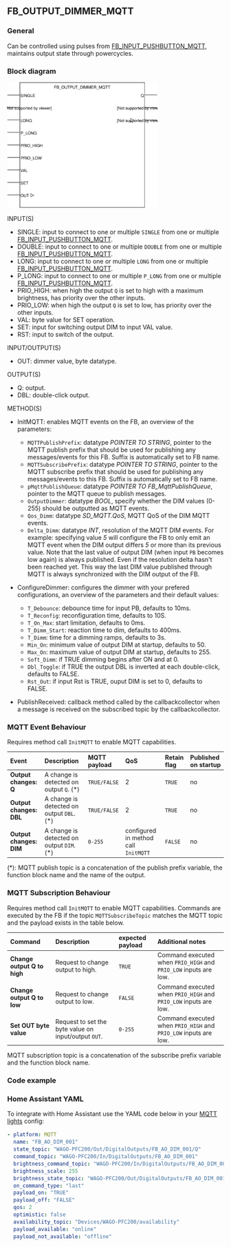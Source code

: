 ## FB_OUTPUT_DIMMER_MQTT

### __General__
Can be controlled using pulses from [FB_INPUT_PUSHBUTTON_MQTT](./FB_INPUT_PUSHBUTTON_MQTT.md), maintains output state through powercycles.

### __Block diagram__

<img src="../_img/FB_OUTPUT_DIMMER_MQTT.svg" width="350">

INPUT(S)
- SINGLE: input to connect to one or multiple `SINGLE` from one or multiple [FB_INPUT_PUSHBUTTON_MQTT](./FB_INPUT_PUSHBUTTON_MQTT.md).
- DOUBLE: input to connect to one or multiple `DOUBLE` from one or multiple [FB_INPUT_PUSHBUTTON_MQTT](./FB_INPUT_PUSHBUTTON_MQTT.md).
- LONG: input to connect to one or multiple `LONG` from one or multiple [FB_INPUT_PUSHBUTTON_MQTT](./FB_INPUT_PUSHBUTTON_MQTT.md).
- P_LONG: input to connect to one or multiple `P_LONG` from one or multiple [FB_INPUT_PUSHBUTTON_MQTT](./FB_INPUT_PUSHBUTTON_MQTT.md).
- PRIO_HIGH: when high the output `Q` is set to high with a maximum brightness, has priority over the other inputs.
- PRIO_LOW: when high the output `Q` is set to low, has priority over the other inputs.
- VAL: byte value for SET operation.
- SET: input for switching output DIM to input VAL value.
- RST: input to switch of the output.

INPUT/OUTPUT(S)
- OUT: dimmer value, byte datatype. 

OUTPUT(S)
- Q: output.
- DBL: double-click output.

METHOD(S)
- InitMQTT: enables MQTT events on the FB, an overview of the parameters:
    - `MQTTPublishPrefix`: datatype *POINTER TO STRING*, pointer to the MQTT publish prefix that should be used for publishing any messages/events for this FB. Suffix is automatically set to FB name. 
    - `MQTTSubscribePrefix`: datatype *POINTER TO STRING*, pointer to the MQTT subscribe prefix that should be used for publishing any messages/events to this FB. Suffix is automatically set to FB name. 
    - `pMqttPublishQueue`: datatype *POINTER TO FB_MqttPublishQueue*, pointer to the MQTT queue to publish messages.
    - `OutputDimmer`: datatype *BOOL*, specify whether the DIM values (0-255) should be outputted as MQTT events.
    - `Qos_Dimm`: datatype *SD_MQTT.QoS*, MQTT QoS of the DIM MQTT events.
    - `Delta_Dimm`: datatype *INT*, resolution of the MQTT DIM events. For example: specifying value *5* will configure the FB to only emit an MQTT event when the DIM output differs *5* or more than its previous value. Note that the last value of output DIM (when input `PB` becomes low again) is always published. Even if the resolution delta hasn't been reached yet. This way the last DIM value published through MQTT is always synchronized with the DIM output of the FB.

- ConfigureDimmer: configures the dimmer with your prefered configurations, an overview of the parameters and their default values:
    - `T_Debounce`: debounce time for input PB, defaults to 10ms.
    - `T_Reconfig`:  reconfiguration time, defaults to 10S.
    - `T_On_Max`: start limitation, defaults to 0ms.
    - `T_Dimm_Start`: reaction time to dim, defaults to 400ms.
    - `T_Dimm`: time for a dimming ramps, defaults to 3s.
    - `Min_On`: minimum value of output DIM at startup, defaults to 50.
    - `Max_On`: maximum value of output DIM at startup, defaults to 255.
    - `Soft_Dimm`: if TRUE dimming begins after ON and at 0. 
    - `Dbl_Toggle`: if TRUE the output DBL is inverted at each double-click, defaults to FALSE.
    - `Rst_Out`: if input Rst is TRUE, ouput DIM is set to 0, defaults to FALSE.
    
- PublishReceived: callback method called by the callbackcollector when a message is received on the subscribed topic by the callbackcollector.

### __MQTT Event Behaviour__
Requires method call `InitMQTT` to enable MQTT capabilities.

| Event | Description | MQTT payload | QoS | Retain flag | Published on startup |
|:-------------|:------------------|:------------------|:------------------|:--------------------------|:--------------------------|
| **Output changes: Q**   | A change is detected on output `Q`. (*) | `TRUE/FALSE` | 2 | `TRUE` | no
| **Output changes: DBL**   | A change is detected on output `DBL`. (*) | `TRUE/FALSE` | 2 | `TRUE` | no
| **Output changes: DIM**   | A change is detected on output `DIM`. (*) | `0-255` | configured in method call `InitMQTT` | `FALSE` | no

(*): MQTT publish topic is a concatenation of the publish prefix variable, the function block name and the name of the output. 

### __MQTT Subscription Behaviour__
Requires method call `InitMQTT` to enable MQTT capabilities.
Commands are executed by the FB if the topic `MQTTSubscribeTopic` matches the MQTT topic and the payload exists in the table below.

| Command | Description | expected payload | Additional notes | 
|:-------------|:------------------|:------------------|:------------------|
| **Change output Q to high** | Request to change output to high. | `TRUE` | Command executed when `PRIO_HIGH` and `PRIO_LOW` inputs are low.
| **Change output Q to low** | Request to change output to low. | `FALSE` | Command executed when `PRIO_HIGH` and `PRIO_LOW` inputs are low.
| **Set OUT byte value** | Request to set the byte value on input/output `OUT`. | `0-255` | Command executed when `PRIO_HIGH` and `PRIO_LOW` inputs are low.

MQTT subscription topic is a concatenation of the subscribe prefix variable and the function block name. 

### __Code example__


### __Home Assistant YAML__
To integrate with Home Assistant use the YAML code below in your [MQTT lights](https://www.home-assistant.io/components/light.mqtt/) config:

```YAML
- platform: MQTT
  name: "FB_AO_DIM_001"
  state_topic: "WAGO-PFC200/Out/DigitalOutputs/FB_AO_DIM_001/Q"
  command_topic: "WAGO-PFC200/In/DigitalOutputs/FB_AO_DIM_001"
  brightness_command_topic: "WAGO-PFC200/In/DigitalOutputs/FB_AO_DIM_001"
  brightness_scale: 255
  brightness_state_topic: "WAGO-PFC200/Out/DigitalOutputs/FB_AO_DIM_001/OUT"
  on_command_type: "last"
  payload_on: "TRUE"
  payload_off: "FALSE"
  qos: 2
  optimistic: false
  availability_topic: "Devices/WAGO-PFC200/availability"
  payload_available: "online"
  payload_not_available: "offline"
```
